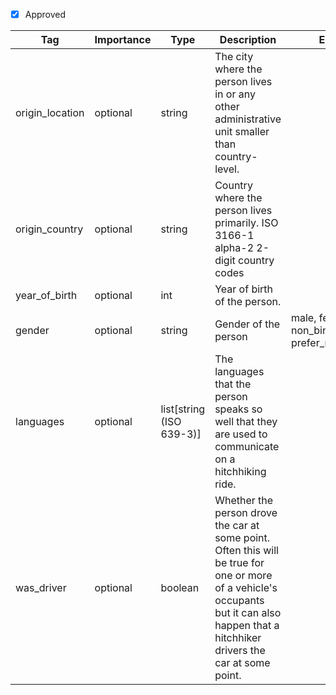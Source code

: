 - [x] Approved



| Tag                | Importance   | Type    | Description                                                                 | Enum                                         | Example |
|--------------------|--------------|---------|-----------------------------------------------------------------------------|----------------------------------------------|---------|
| origin_location       | optional  | string  | The city where the person lives in or any other administrative unit smaller than country-level. |                                              |  Milano       | 
| origin_country     | optional  | string  | Country where the person lives primarily. ISO 3166-1 alpha-2 2-digit country codes                                 |      | IT         |
| year_of_birth      | optional  | int   | Year of birth of the person.                                      |                                              |2000         |
| gender             | optional  | string   | Gender of the person                                                        | male, female, non_binary, prefer_not_to_say  | prefer_not_to_say         |
| languages               | optional  | list[string (ISO 639-3)]   | The languages that the person speaks so well that they are used to communicate on a hitchhiking ride.                                                                    |  |[deu, fra]         |
| was_driver                   | optional  | boolean  | Whether the person drove the car at some point. Often this will be true for one or more of a vehicle's occupants but it can also happen that a hitchhiker drivers the car at some point.                                            |      | false        |
